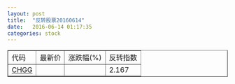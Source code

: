 ```yaml
---
layout: post
title:  "反转股票20160614"
date:   2016-06-14 01:17:35
categories: stock
---
```


<script type="text/javascript">
var stockList = []
stockList.push('gb_chgg');
</script>

<table border="1">
 <tr>
 <td>代码</td>
  <td>最新价</td>
  <td>涨跌幅(%)</td>
 <td>反转指数</td>
</tr>
  <tr id="chgg"><td><a href="http://stock.finance.sina.com.cn/usstock/quotes/CHGG.html" target="_blank">CHGG</a></td><td></td><td></td><td>2.167</td></tr>
</table>
